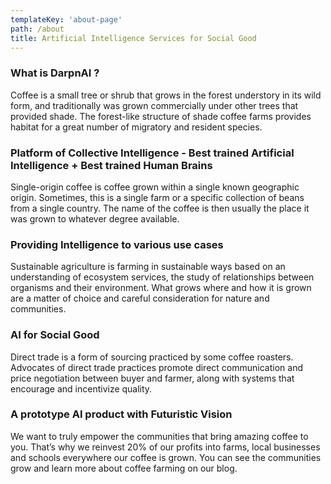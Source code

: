```yaml
---
templateKey: 'about-page'
path: /about
title: Artificial Intelligence Services for Social Good
---
```

### What is DarpnAI ? 
Coffee is a small tree or shrub that grows in the forest understory in its wild form, and traditionally was grown commercially under other trees that provided shade. The forest-like structure of shade coffee farms provides habitat for a great number of migratory and resident species.

### Platform of Collective Intelligence - Best trained Artificial Intelligence + Best trained Human Brains
Single-origin coffee is coffee grown within a single known geographic origin. Sometimes, this is a single farm or a specific collection of beans from a single country. The name of the coffee is then usually the place it was grown to whatever degree available.

### Providing Intelligence to various use cases
Sustainable agriculture is farming in sustainable ways based on an understanding of ecosystem services, the study of relationships between organisms and their environment. What grows where and how it is grown are a matter of choice and careful consideration for nature and communities.

### AI for Social Good
Direct trade is a form of sourcing practiced by some coffee roasters. Advocates of direct trade practices promote direct communication and price negotiation between buyer and farmer, along with systems that encourage and incentivize quality.

### A prototype AI product with Futuristic Vision
We want to truly empower the communities that bring amazing coffee to you. That’s why we reinvest 20% of our profits into farms, local businesses and schools everywhere our coffee is grown. You can see the communities grow and learn more about coffee farming on our blog.
